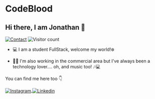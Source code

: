 # CodeBlood
## Hi there, I am Jonathan 👋

[![Contact](https://img.shields.io/badge/Contact-&#128231;-blue.svg)](mailto:jonathanlopesom@gmail.com)
![Visitor count](https://shields-io-visitor-counter.herokuapp.com/badge?page=codeblood)


* 💻 I am a student FullStack, welcome my world!❄️

* 🚶‍♂️ I'm also working in the commercial area but I've always been a technology lover.... oh, and music too! 🎶💻

You can find me here too 👇

<div>
<a href="https://instagram.com/sanguebomoficial" target="_blank">
 <img align="center" src="https://img.shields.io/badge/Instagram-E4405F?style=for-the-badge&logo=instagram&logoColor=white" alt="Instagram"/>
</a>

<a href="https://www.linkedin.com/in/jonathanlopesgc/" target="_blank">
 <img align="center" src="https://img.shields.io/badge/LinkedIn-0077B5?style=for-the-badge&logo=linkedin&logoColor=white" alt="Linkedin"/>
</a>
